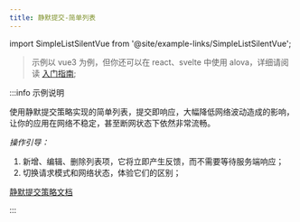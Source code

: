 ```yaml
---
title: 静默提交-简单列表
---
```


import SimpleListSilentVue from '@site/example-links/SimpleListSilentVue';

> 示例以 vue3 为例，但你还可以在 react、svelte 中使用 alova，详细请阅读 [入门指南](/tutorial/getting-started/introduce);

<SimpleListSilentVue></SimpleListSilentVue>

:::info 示例说明

使用静默提交策略实现的简单列表，提交即响应，大幅降低网络波动造成的影响，让你的应用在网络不稳定，甚至断网状态下依然非常流畅。

_操作引导：_

1. 新增、编辑、删除列表项，它将立即产生反馈，而不需要等待服务端响应；
2. 切换请求模式和网络状态，体验它们的区别；

[静默提交策略文档](/tutorial/client/strategy/sensorless-data-interaction)

:::
